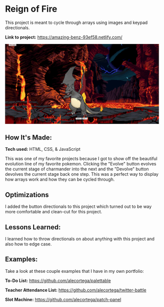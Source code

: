 # Reign of Fire
This project is meant to cycle through arrays using images and keypad directionals.

**Link to project:** https://amazing-benz-93ef58.netlify.com/

![alt tag](Carousel.png)

## How It's Made:

**Tech used:** HTML, CSS, & JavaScript

This was one of my favorite projects because I got to show off the beautiful evolution line of my favorite pokemon. Clicking the "Evolve" button evolves the current stage of charmander into the next and the "Devolve" button devolves the current stage back one step. This was a perfect way to display how arrays work and how they can be cycled through.

## Optimizations

I added the button directionals to this project which turned out to be way more comfortable and clean-cut for this project.

## Lessons Learned:

I learned how to throw directionals on about anything with this project and also how to edge case.

## Examples:
Take a look at these couple examples that I have in my own portfolio:

**To-Do List:** https://github.com/alecortega/palettable

**Teacher Attendance List:** https://github.com/alecortega/twitter-battle

**Slot Machine:** https://github.com/alecortega/patch-panel
